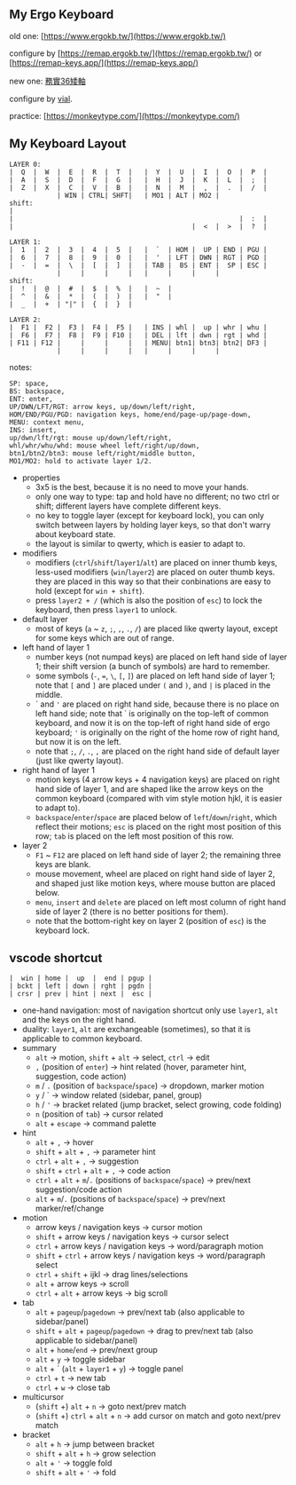 ## My Ergo Keyboard

old one:
[https://www.ergokb.tw/](https://www.ergokb.tw/)

configure by [https://remap.ergokb.tw/](https://remap.ergokb.tw/) or [https://remap-keys.app/](https://remap-keys.app/)

new one:
[務實36矮軸](https://www.pragmatic.com.tw/shop/wu-shi-36ai-zhou-89)

configure by [vial](https://get.vial.today/).

practice:
[https://monkeytype.com/](https://monkeytype.com/)

## My Keyboard Layout

```
LAYER 0:
|  Q  |  W  |  E  |  R  |  T  |   |  Y  |  U  |  I  |  O  |  P  |
|  A  |  S  |  D  |  F  |  G  |   |  H  |  J  |  K  |  L  |  ;  |
|  Z  |  X  |  C  |  V  |  B  |   |  N  |  M  |  ,  |  .  |  /  |
            | WIN | CTRL| SHFT|   | MO1 | ALT | MO2 |
shift:
|
|                                                         |  :  |
|                                             |  <  |  >  |  ?  |

LAYER 1:
|  1  |  2  |  3  |  4  |  5  |   |  `  | HOM |  UP | END | PGU |
|  6  |  7  |  8  |  9  |  0  |   |  '  | LFT | DWN | RGT | PGD |
|  -  |  =  |  \  |  [  |  ]  |   | TAB |  BS | ENT |  SP | ESC |
            |     |     |     |   |     |     |     |
shift:
|  !  |  @  |  #  |  $  |  %  |   |  ~  |
|  ^  |  &  |  *  |  (  |  )  |   |  "  |
|  _  |  +  | "|" |  {  |  }  |

LAYER 2:
|  F1 |  F2 |  F3 |  F4 |  F5 |   | INS | whl |  up | whr | whu |
|  F6 |  F7 |  F8 |  F9 | F10 |   | DEL | lft | dwn | rgt | whd |
| F11 | F12 |     |     |     |   | MENU| btn1| btn3| btn2| DF3 |
            |     |     |     |   |     |     |     |
```

notes:
```
SP: space,
BS: backspace,
ENT: enter,
UP/DWN/LFT/RGT: arrow keys, up/down/left/right,
HOM/END/PGU/PGD: navigation keys, home/end/page-up/page-down,
MENU: context menu,
INS: insert,
up/dwn/lft/rgt: mouse up/down/left/right,
whl/whr/whu/whd: mouse wheel left/right/up/down,
btn1/btn2/btn3: mouse left/right/middle button,
MO1/MO2: hold to activate layer 1/2.
```

- properties
	- 3x5 is the best, because it is no need to move your hands.
	- only one way to type: tap and hold have no different; no two ctrl or shift; different layers have complete different keys.
	- no key to toggle layer (except for keyboard lock), you can only switch between layers by holding layer keys, so that don't warry about keyboard state.
	- the layout is similar to qwerty, which is easier to adapt to.
- modifiers
	- modifiers (`ctrl`/`shift`/`layer1`/`alt`) are placed on inner thumb keys, less-used modifiers (`win`/`layer2`) are placed on outer thumb keys.  they are placed in this way so that their conbinations are easy to hold (except for `win + shift`).
	- press `layer2 + /` (which is also the position of `esc`) to lock the keyboard, then press `layer1` to unlock.
- default layer
	- most of keys (`a` ~ `z`, `;`, `,`, `.`, `/`) are placed like qwerty layout, except for some keys which are out of range.
- left hand of layer 1
	- number keys (not numpad keys) are placed on left hand side of layer 1; their shift version (a bunch of symbols) are hard to remember.
	- some symbols (`-`, `=`, `\`, `[`, `]`) are placed on left hand side of layer 1; note that `[` and `]` are placed under `(` and `)`, and `|` is placed in the middle.
	- \` and `'` are placed on right hand side, because there is no place on left hand side; note that \` is originally on the top-left of common keyboard, and now it is on the top-left of right hand side of ergo keyboard; `'` is originally on the right of the home row of right hand, but now it is on the left.
	- note that `;`, `/`, `.`, `,` are placed on the right hand side of default layer (just like qwerty layout).
- right hand of layer 1
	- motion keys (4 arrow keys + 4 navigation keys) are placed on right hand side of layer 1, and are shaped like the arrow keys on the common keyboard (compared with vim style motion hjkl, it is easier to adapt to).
	- `backspace`/`enter`/`space` are placed below of `left`/`down`/`right`, which reflect their motions; `esc` is placed on the right most position of this row; `tab` is placed on the left most position of this row.
- layer 2
	- `F1` ~ `F12` are placed on left hand side of layer 2; the remaining three keys are blank.
	- mouse movement, wheel are placed on right hand side of layer 2, and shaped just like motion keys, where mouse button are placed below.
	- `menu`, `insert` and `delete` are placed on left most column of right hand side of layer 2 (there is no better positions for them).
	- note that the bottom-right key on layer 2 (position of `esc`) is the keyboard lock.

## vscode shortcut

```
|  win | home |  up  |  end | pgup |
| bckt | left | down | rght | pgdn |
| crsr | prev | hint | next |  esc |
```

- one-hand navigation: most of navigation shortcut only use `layer1`, `alt` and the keys on the right hand.
- duality: `layer1`, `alt` are exchangeable (sometimes), so that it is applicable to common keyboard.
- summary
	- `alt` -> motion, `shift` + `alt` -> select, `ctrl` -> edit
	- `,` (position of `enter`) -> hint related (hover, parameter hint, suggestion, code action)
	- `m` / `.` (position of `backspace`/`space`) -> dropdown, marker motion
	- `y` / \` -> window related (sidebar, panel, group)
	- `h` / `'` -> bracket related (jump bracket, select growing, code folding)
	- `n` (position of `tab`) -> cursor related
	- `alt` + `escape` -> command palette
- hint
	- `alt` + `,` -> hover
	- `shift` + `alt` + `,` -> parameter hint
	- `ctrl` + `alt` + `,` -> suggestion
	- `shift` + `ctrl` + `alt` + `,` -> code action
	- `ctrl` + `alt` + `m`/`.` (positions of `backspace`/`space`) -> prev/next suggestion/code action
	- `alt` + `m`/`.` (positions of `backspace`/`space`) -> prev/next marker/ref/change
- motion
	- arrow keys / navigation keys -> cursor motion
	- `shift` + arrow keys / navigation keys -> cursor select
	- `ctrl` + arrow keys / navigation keys -> word/paragraph motion
	- `shift` + `ctrl` + arrow keys / navigation keys -> word/paragraph select
	- `ctrl` + `shift` + ijkl -> drag lines/selections
	- `alt` + arrow keys -> scroll
	- `ctrl` + `alt` + arrow keys -> big scroll
- tab
	- `alt` + `pageup`/`pagedown` -> prev/next tab (also applicable to sidebar/panel)
	- `shift` + `alt` + `pageup`/`pagedown` -> drag to prev/next tab (also applicable to sidebar/panel)
	- `alt` + `home`/`end` -> prev/next group
	- `alt` + `y` -> toggle sidebar
	- `alt` + \` (`alt` + `layer1` + `y`) -> toggle panel
	- `ctrl` + `t` -> new tab
	- `ctrl` + `w` -> close tab
- multicursor
	- (`shift` +) `alt` + `n` -> goto next/prev match
	- (`shift` +) `ctrl` + `alt` + `n` -> add cursor on match and goto next/prev match
- bracket
	- `alt` + `h` -> jump between bracket
	- `shift` + `alt` + `h` -> grow selection
	- `alt` + `'` -> toggle fold
	- `shift` + `alt` + `'` -> fold
